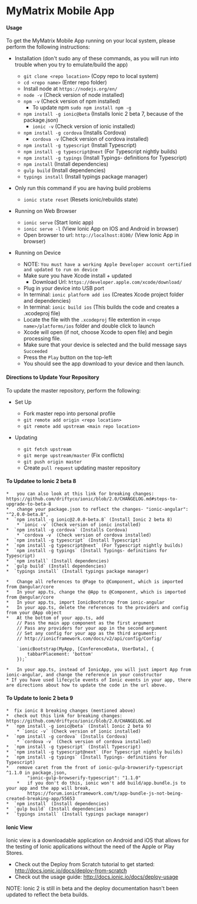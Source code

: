 # MyMatrix Mobile App
#### Usage
To get the MyMatrix Mobile App running on your local system, please perform the following instructions:
* Installation (don't sudo any of these commands, as you will run into trouble when you try to emulate/build the app)
    * `git clone <repo location>` (Copy repo to local system)
    *  `cd <repo name>` (Enter repo folder)
    *  Install node at `https://nodejs.org/en/`
    *  `node -v` (Check version of node installed)
    *  `npm -v` (Check version of npm installed)
        *  To update npm `sudo npm install npm -g`
    *  `npm install -g ionic@beta` (Installs Ionic 2 beta 7, because of the package.json)
        * `ionic -v` (Check version of ionic installed)
    *  `npm install -g cordova` (Installs Cordova)
        * `cordova -v` (Check version of cordova installed)
    *  `npm install -g typescript` (Install Typescript)
    *  `npm install -g typescript@next` (For Typescript nightly builds)
    *  `npm install -g typings` (Install Typings- definitions for Typescript)
    *  `npm install` (Install dependencies)
    *  `gulp build` (Install dependencies)
    *  `typings install` (Install typings package manager)

* Only run this command if you are having build problems
    *  `ionic state reset` (Resets ionic/rebuilds state)

* Running on Web Browser
    * `ionic serve` (Start Ionic app)
    * `ionic serve -l` (View Ionic App on IOS and Android in browser)
    * Open browser to url: `http://localhost:8100/` (View Ionic App in browser)

* Running on Device
    * NOTE: `You must have a working Apple Developer account certified and updated to run on device`
    * Make sure you have Xcode install + updated
        * Download Url: `https://developer.apple.com/xcode/download/`
    * Plug in your device into USB port
    *  In terminal: `ionic platform add ios` (Creates Xcode project folder and dependencies)
    *  In terminal: `ionic build ios` (This builds the code and creates a .xcodeproj file)
    * Locate the file with the `.xcodeproj` file extention in `<repo name>/platforms/ios` folder and double click to launch
    * Xcode will open (if not, choose Xcode to open file) and begin processing file.
    * Make sure that your device is selected and the build message says `Succeeded`
    * Press the `Play` button on the top-left
    * You should see the app download to your device and then launch.


#### Directions to Update Your Repository
To update the master repository, perform the following:

* Set Up
  * Fork master repo into personal profile
  * `git remote add origin <repo location>`
  * `git remote add upstream <main repo location>`

* Updating
  * `git fetch upstream`
  * `git merge upstream/master` (Fix conflicts)
  * `git push origin master`
  * Create `pull request` updating master repository


#### To Updatee to Ionic 2 beta 8
    *   you can also look at this link for breaking changes: https://github.com/driftyco/ionic/blob/2.0/CHANGELOG.md#steps-to-upgrade-to-beta-8
    *   change your package.json to reflect the changes- "ionic-angular": "^2.0.0-beta.8",
    *  `npm install -g ionic@2.0.0-beta.8` (Install Ionic 2 beta 8)
        * `ionic -v` (Check version of ionic installed)
    *  `npm install -g cordova` (Installs Cordova)
        * `cordova -v` (Check version of cordova installed)
    *  `npm install -g typescript` (Install Typescript)
    *  `npm install -g typescript@next` (For Typescript nightly builds)
    *  `npm install -g typings` (Install Typings- definitions for Typescript)
    *  `npm install` (Install dependencies)
    *  `gulp build` (Install dependencies)
    *  `typings install` (Install typings package manager)

    *   Change all references to @Page to @Component, which is imported from @angular/core
    *   In your app.ts, change the @App to @Component, which is imported from @angular/core
    *   In your app.ts, import IonicBootstrap from ionic-angular
    *   In your app.ts, delete the references to the providers and config from your @App object
    *   At the bottom of your app.ts, add 
        // Pass the main app component as the first argument
        // Pass any providers for your app in the second argument
        // Set any config for your app as the third argument:
        // http://ionicframework.com/docs/v2/api/config/Config/

        `ionicBootstrap(MyApp, [ConferenceData, UserData], {
            tabbarPlacement: 'bottom'
        });`

    *   In your app.ts, instead of IonicApp, you will just import App from ionic-angular, and change the reference in your constructor
    * If you have used lifecycle events of Ionic events in your app, there are directions about how to update the code in the url above.


#### To Update to Ionic 2 beta 9
    *  fix ionic 8 breaking changes (mentioned above)
    *  check out this link for breaking changes: https://github.com/driftyco/ionic/blob/2.0/CHANGELOG.md
    *  `npm install -g ionic@beta` (Install Ionic 2 beta 9)
        * `ionic -v` (Check version of ionic installed)
    *  `npm install -g cordova` (Installs Cordova)
        * `cordova -v` (Check version of cordova installed)
    *  `npm install -g typescript` (Install Typescript)
    *  `npm install -g typescript@next` (For Typescript nightly builds)
    *  `npm install -g typings` (Install Typings- definitions for Typescript)
    *   remove caret from the front of ionic-gulp-browserify-typescript ^1.1.0 in package.json,
            "ionic-gulp-browserify-typescript": "1.1.0"
        *   if you don't do this, ionic won't add build/app.bundle.js to your app and the app will break, 
            https://forum.ionicframework.com/t/app-bundle-js-not-being-created-breaking-app/55653
    *  `npm install` (Install dependencies)
    *  `gulp build` (Install dependencies)
    *  `typings install` (Install typings package manager)

#### Ionic View
Ionic view is a downloadable application on Android and iOS that allows for the testing of Ionic applications without the need of the Apple or Play Stores.

* Check out the Deploy from Scratch tutorial to get started: http://docs.ionic.io/docs/deploy-from-scratch
* Check out the usage guide: http://docs.ionic.io/docs/deploy-usage

NOTE: Ionic 2 is still in beta and the deploy documentation hasn't been updated to reflect the beta builds.